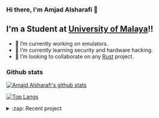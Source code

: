 ### Hi there, I'm Amjad Alsharafi 👋

## I'm a Student at [University of Malaya]!!

- 🔭 I’m currently working on emulators.
- 🌱 I’m currently learning security and hardware hacking.
- 👯 I’m looking to collaborate on any [Rust] project.

### Github stats
[![Amajd Alsharafi's github stats](https://github-readme-stats.vercel.app/api?username=Amjad50&theme=react)](https://github.com/anuraghazra/github-readme-stats)

[![Top Langs](https://github-readme-stats.vercel.app/api/top-langs/?username=Amjad50&theme=react&layout=compact)](https://github.com/anuraghazra/github-readme-stats)


<details>
  <summary>:zap: Recent project</summary>
    </br>
    <img alt="Amjad50/GB-emu" src="https://github-readme-stats.vercel.app/api/pin/?username=Amjad50&repo=GB-emu&theme=react"/>
</details>

</br>

[University of Malaya]: um.edu.my
[Rust]: https://www.rust-lang.org/
[website]: https://amjad50.github.io
[twitter]: https://twitter.com/AmjadAlsharafi5
[linkedin]: https://www.linkedin.com/in/amjad-alshrarafi-346956b2/
